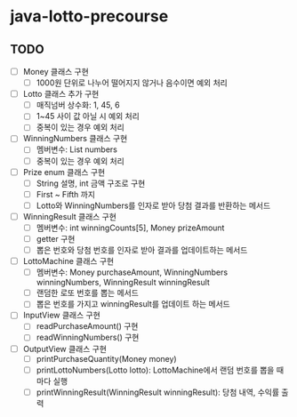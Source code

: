 # java-lotto-precourse

## TODO

- [ ] Money 클래스 구현
  - [ ] 1000원 단위로 나누어 떨어지지 않거나 음수이면 예외 처리

- [ ] Lotto 클래스 추가 구현
  - [ ] 매직넘버 상수화: 1, 45, 6
  - [ ] 1~45 사이 값 아닐 시 예외 처리
  - [ ] 중복이 있는 경우 예외 처리

- [ ] WinningNumbers 클래스 구현
  - [ ] 멤버변수: List<Integer> numbers
  - [ ] 중복이 있는 경우 예외 처리

- [ ] Prize enum 클래스 구현
  - [ ] String 설명, int 금액 구조로 구현
  - [ ] First ~ Fifth 까지
  - [ ] Lotto와 WinningNumbers를 인자로 받아 당첨 결과를 반환하는 메서드

- [ ] WinningResult 클래스 구현
  - [ ] 멤버변수: int winningCounts[5], Money prizeAmount
  - [ ] getter 구현
  - [ ] 뽑은 번호와 당첨 번호를 인자로 받아 결과를 업데이트하는 메서드

- [ ] LottoMachine 클래스 구현
  - [ ] 멤버변수: Money purchaseAmount, WinningNumbers winningNumbers, WinningResult winningResult
  - [ ] 랜덤한 로또 번호를 뽑는 메서드
  - [ ] 뽑은 번호를 가지고 winningResult를 업데이트 하는 메서드

- [ ] InputView 클래스 구현
  - [ ] readPurchaseAmount() 구현
  - [ ] readWinningNumbers() 구현

- [ ] OutputView 클래스 구현
  - [ ] printPurchaseQuantity(Money money)
  - [ ] printLottoNumbers(Lotto lotto): LottoMachine에서 랜덤 번호를 뽑을 때마다 실행
  - [ ] printWinningResult(WinningResult winningResult): 당첨 내역, 수익률 출력

